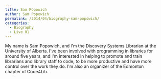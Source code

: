 ```yaml
---
title: Sam Popowich
author: Sam Popowich
permalink: /2014/04/biography-sam-popowich/
categories:
  - Biography
  - Live 01
---
```

My name is Sam Popowich, and I'm the Discovery Systems Librarian at the University of Alberta. I've been involved with programming in libraries for around five years, and I'm interested in helping to promote and train librarians and library staff to code, to be more productive and have more control over the work they do. I'm also an organizer of the Edmonton chapter of Code4Lib.
